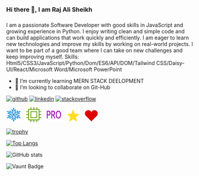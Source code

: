 ### Hi there 👋, I am Raj Ali Sheikh
###
I am a passionate Software Developer with good skills in JavaScript and growing experience in Python. I enjoy writing clean and simple code and can build applications that work quickly and efficiently. I am eager to learn new technologies and improve my skills by working on real-world projects. I want to be part of a good team where I can take on new challenges and keep improving myself.
Skills: Html5/CSS3/JavaScript/Python/Dom/ES6/API/DOM/Tailwind CSS/Daisy-UI/React/Microsoft Word/Microsoft PowerPoint


- 🌱 I’m currently learning MERN STACK DEELOPMENT 
- 👯 I’m looking to collaborate on  Git-Hub 


[<img src='https://cdn.jsdelivr.net/npm/simple-icons@3.0.1/icons/github.svg' alt='github' height='40'>](https://github.com/rajalishikh)  [<img src='https://cdn.jsdelivr.net/npm/simple-icons@3.0.1/icons/linkedin.svg' alt='linkedin' height='40'>](https://www.linkedin.com/in/www.linkedin.com/in/md-raj-ali-sheikh-13844024a/)  [<img src='https://cdn.jsdelivr.net/npm/simple-icons@3.0.1/icons/stackoverflow.svg' alt='stackoverflow' height='40'>](https://stackoverflow.com/users/https://stackoverflow.com/users/27942566/nahid-uj-jaman-raj)  

<a href='https://archiveprogram.github.com/'><img src='https://raw.githubusercontent.com/acervenky/animated-github-badges/master/assets/acbadge.gif' width='40' height='40'></a> <a href='https://docs.github.com/en/developers'><img src='https://raw.githubusercontent.com/acervenky/animated-github-badges/master/assets/devbadge.gif' width='40' height='40'></a> <a href='https://github.com/pricing'><img src='https://raw.githubusercontent.com/acervenky/animated-github-badges/master/assets/pro.gif' width='40' height='40'></a> <a href='https://stars.github.com/'><img src='https://raw.githubusercontent.com/acervenky/animated-github-badges/master/assets/starbadge.gif' width='35' height='35'></a> <a href='https://docs.github.com/en/github/supporting-the-open-source-community-with-github-sponsors'><img src='https://raw.githubusercontent.com/acervenky/animated-github-badges/master/assets/sponsorbadge.gif' width='35' height='35'></a> 

[![trophy](https://github-profile-trophy.vercel.app/?username=rajalishikh)](https://github.com/ryo-ma/github-profile-trophy)

[![Top Langs](https://github-readme-stats.vercel.app/api/top-langs/?username=rajalishikh)](https://github.com/anuraghazra/github-readme-stats)

![GitHub stats](https://github-readme-stats.vercel.app/api?username=rajalishikh&show_icons=true&count_private=true)  

![Vaunt Badge](https://api.vaunt.dev/v1/github/entities/rajalishikh/contributions?format=svg&private=true)  

